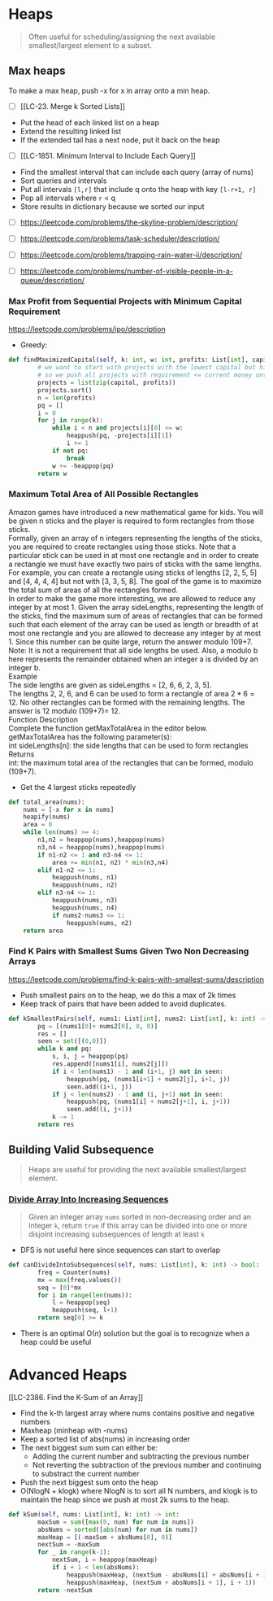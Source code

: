 ---
---

# Heaps
> Often useful for scheduling/assigning the next available smallest/largest element to a subset. 
## Max heaps
To make a max heap, push -x for x in array onto a min heap.

- [ ] [[LC-23. Merge k Sorted Lists]]
- Put the head of each linked list on a heap
- Extend the resulting linked list
- If the extended tail has a next node, put it back on the heap

- [ ] [[LC-1851. Minimum Interval to Include Each Query]]
- Find the smallest interval that can include each query (array of nums)
- Sort queries and intervals
- Put all intervals ``[l,r]`` that include q onto the heap with key ``[l-r+1, r]``
- Pop all intervals where `r` < q
- Store results in dictionary because we sorted our input 

- [ ] https://leetcode.com/problems/the-skyline-problem/description/

- [ ] https://leetcode.com/problems/task-scheduler/description/

- [ ] https://leetcode.com/problems/trapping-rain-water-ii/description/
- [ ] https://leetcode.com/problems/number-of-visible-people-in-a-queue/description/

### Max Profit from Sequential Projects with Minimum Capital Requirement
https://leetcode.com/problems/ipo/description
- Greedy: 
```python
def findMaximizedCapital(self, k: int, w: int, profits: List[int], capital: List[int]) -> int:
        # we want to start with projects with the lowest capital but highest profits
        # so we push all projects with requirement <= current money onto a maxheap
        projects = list(zip(capital, profits))
        projects.sort()
        n = len(profits)
        pq = []
        i = 0
        for j in range(k):
            while i < n and projects[i][0] <= w:
                heappush(pq, -projects[i][1])
                i += 1
            if not pq:
                break
            w += -heappop(pq)
        return w

```

### Maximum Total Area of All Possible Rectangles
Amazon games have introduced a new mathematical game for kids. You will be given n sticks and the player is required to form rectangles from those sticks.  
Formally, given an array of n integers representing the lengths of the sticks, you are required to create rectangles using those sticks. Note that a particular stick can be used in at most one rectangle and in order to create a rectangle we must have exactly two pairs of sticks with the same lengths. For example, you can create a rectangle using sticks of lengths [2, 2, 5, 5] and [4, 4, 4, 4] but not with [3, 3, 5, 8]. The goal of the game is to maximize the total sum of areas of all the rectangles formed.  
In order to make the game more interesting, we are allowed to reduce any integer by at most 1. Given the array sideLengths, representing the length of the sticks, find the maximum sum of areas of rectangles that can be formed such that each element of the array can be used as length or breadth of at most one rectangle and you are allowed to decrease any integer by at most 1. Since this number can be quite large, return the answer modulo 109+7.  
Note: It is not a requirement that all side lengths be used. Also, a modulo b here represents the remainder obtained when an integer a is divided by an integer b.  
Example  
The side lengths are given as sideLengths = [2, 6, 6, 2, 3, 5].  
The lengths 2, 2, 6, and 6 can be used to form a rectangle of area $2*6=12$. No other rectangles can be formed with the remaining lengths. The answer is 12 modulo (109+7)= 12.  
Function Description  
Complete the function getMaxTotalArea in the editor below.  
getMaxTotalArea has the following parameter(s):  
int sideLengths[n]: the side lengths that can be used to form rectangles  
Returns  
int: the maximum total area of the rectangles that can be formed, modulo (109+7).

- Get the 4 largest sticks repeatedly
```python
def total_area(nums):
	nums = [-x for x in nums]
	heapify(nums)
	area = 0
	while len(nums) >= 4:
		n1,n2 = heappop(nums),heappop(nums)
		n3,n4 = heappop(nums),heappop(nums)
		if n1-n2 <= 1 and n3-n4 <= 1:
			area += min(n1, n2) * min(n3,n4)
		elif n1-n2 <= 1:
			heappush(nums, n1)
			heappush(nums, n2)
		elif n3-n4 <= 1:
			heappush(nums, n3)
			heappush(nums, n4)
			if nums2-nums3 <= 1:
				heappush(nums, n2)
	return area
```

### Find K Pairs with Smallest Sums Given Two Non Decreasing Arrays
https://leetcode.com/problems/find-k-pairs-with-smallest-sums/description
- Push smallest pairs on to the heap, we do this a max of 2k times
- Keep track of pairs that have been added to avoid duplicates. 

```python
def kSmallestPairs(self, nums1: List[int], nums2: List[int], k: int) -> List[List[int]]:
        pq = [(nums1[0]+ nums2[0], 0, 0)]
        res = []
        seen = set([(0,0)])
        while k and pq:
            s, i, j = heappop(pq)
            res.append([nums1[i], nums2[j]])
            if i < len(nums1) - 1 and (i+1, j) not in seen:
                heappush(pq, (nums1[i+1] + nums2[j], i+1, j))
                seen.add((i+1, j))
            if j < len(nums2) - 1 and (i, j+1) not in seen:
                heappush(pq, (nums1[i] + nums2[j+1], i, j+1))
                seen.add((i, j+1))
            k -= 1
        return res
```

## Building Valid Subsequence
> Heaps are useful for providing the next available smallest/largest element. 

### [Divide Array Into Increasing Sequences](https://leetcode.com/problems/divide-array-into-increasing-sequences/)
>Given an integer array `nums` sorted in non-decreasing order and an integer `k`, return `true` if this array can be divided into one or more disjoint increasing subsequences of length at least `k`
- DFS is not useful here since sequences can start to overlap
```python
def canDivideIntoSubsequences(self, nums: List[int], k: int) -> bool:
        freq = Counter(nums)
        mx = max(freq.values())
        seq = [0]*mx
        for i in range(len(nums)):
            l = heappop(seq)
            heappush(seq, l+1)
        return seq[0] >= k
```
- There is an optimal O($n$) solution but the goal is to recognize when a heap could be useful
# Advanced Heaps

[[LC-2386. Find the K-Sum of an Array]]
- Find the k-th largest array where nums contains positive and negative numbers
- Maxheap (minheap with -nums)
- Keep a sorted list of abs(nums) in increasing order
- The next biggest sum sum can either be:
	- Adding the current number and subtracting the previous number
	- Not reverting the subtraction of the previous number and continuing to substract the current number
- Push the next biggest sum onto the heap
- O(NlogN + klogk) where NlogN is to sort all N numbers, and klogk is to maintain the heap since we push at most 2k sums to the heap.

```python
def kSum(self, nums: List[int], k: int) -> int:
        maxSum = sum([max(0, num) for num in nums])
        absNums = sorted([abs(num) for num in nums])
        maxHeap = [(-maxSum + absNums[0], 0)]
        nextSum = -maxSum
        for _ in range(k-1):
            nextSum, i = heappop(maxHeap)
            if i + 1 < len(absNums):
                heappush(maxHeap, (nextSum - absNums[i] + absNums[i + 1], i + 1))
                heappush(maxHeap, (nextSum + absNums[i + 1], i + 1))
        return -nextSum
```